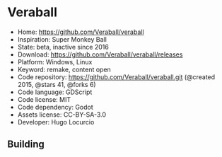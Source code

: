 # Veraball

- Home: https://github.com/Veraball/veraball
- Inspiration: Super Monkey Ball
- State: beta, inactive since 2016
- Download: https://github.com/Veraball/veraball/releases
- Platform: Windows, Linux
- Keyword: remake, content open
- Code repository: https://github.com/Veraball/veraball.git (@created 2015, @stars 41, @forks 6)
- Code language: GDScript
- Code license: MIT
- Code dependency: Godot
- Assets license: CC-BY-SA-3.0
- Developer: Hugo Locurcio

## Building
